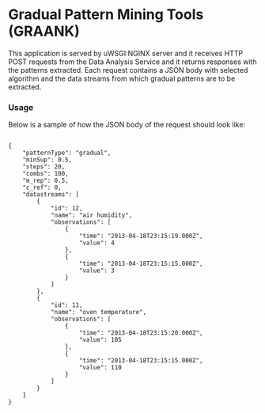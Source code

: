 # Gradual Pattern Mining Tools (GRAANK)
This application is served by uWSGI:NGINX server and it receives HTTP POST requests from the Data Analysis Service and it returns responses with the patterns extracted. Each request contains a JSON body with selected algorithm and the data streams from which gradual patterns are to be extracted.

### Usage
Below is a sample of how the JSON body of the request should look like:

```

{
    "patternType": "gradual",
    "minSup": 0.5,
    "steps": 20,
    "combs": 100,
    "m_rep": 0.5,
    "c_ref": 0,
    "datastreams": [
        {
            "id": 12,
            "name": "air humidity",
            "observations": [
                {
                    "time": "2013-04-18T23:15:19.000Z",
                    "value": 4
                },
                {
                    "time": "2013-04-18T23:15:15.000Z",
                    "value": 3
                }
            ]
        },
        {
            "id": 11,
            "name": "oven temperature",
            "observations": [
                {
                    "time": "2013-04-18T23:15:20.000Z",
                    "value": 105
                },
                {
                    "time": "2013-04-18T23:15:15.000Z",
                    "value": 110
                }
            ]
        }
    ]
}

```
